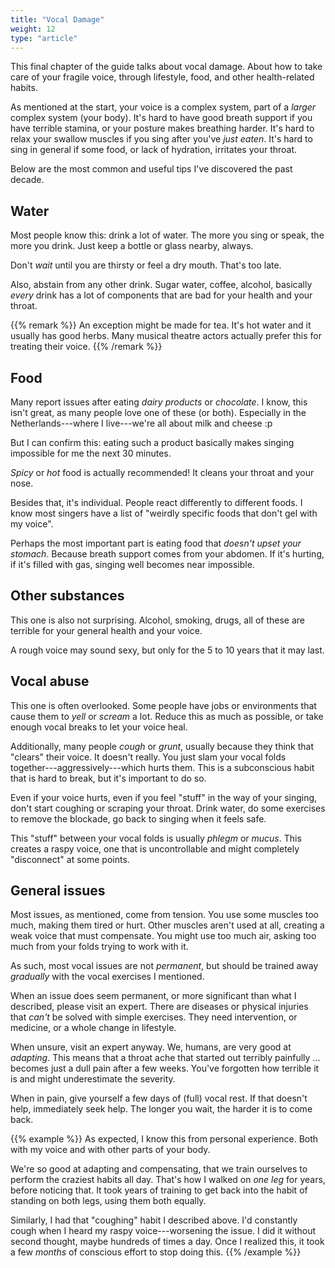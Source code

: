 ```yaml
---
title: "Vocal Damage"
weight: 12
type: "article"
---
```


This final chapter of the guide talks about vocal damage. About how to take care of your fragile voice, through lifestyle, food, and other health-related habits.

As mentioned at the start, your voice is a complex system, part of a _larger_ complex system (your body). It's hard to have good breath support if you have terrible stamina, or your posture makes breathing harder. It's hard to relax your swallow muscles if you sing after you've _just eaten_. It's hard to sing in general if some food, or lack of hydration, irritates your throat.

Below are the most common and useful tips I've discovered the past decade.

## Water

Most people know this: drink a lot of water. The more you sing or speak, the more you drink. Just keep a bottle or glass nearby, always.

Don't _wait_ until you are thirsty or feel a dry mouth. That's too late.

Also, abstain from any other drink. Sugar water, coffee, alcohol, basically _every_ drink has a lot of components that are bad for your health and your throat.

{{% remark %}}
An exception might be made for tea. It's hot water and it usually has good herbs. Many musical theatre actors actually prefer this for treating their voice.
{{% /remark %}}

## Food

Many report issues after eating _dairy products_ or _chocolate_. I know, this isn't great, as many people love one of these (or both). Especially in the Netherlands---where I live---we're all about milk and cheese :p

But I can confirm this: eating such a product basically makes singing impossible for me the next 30 minutes.

_Spicy_ or _hot_ food is actually recommended! It cleans your throat and your nose.

Besides that, it's individual. People react differently to different foods. I know most singers have a list of "weirdly specific foods that don't gel with my voice".

Perhaps the most important part is eating food that _doesn't upset your stomach_. Because breath support comes from your abdomen. If it's hurting, if it's filled with gas, singing well becomes near impossible.

## Other substances

This one is also not surprising. Alcohol, smoking, drugs, all of these are terrible for your general health and your voice.

A rough voice may sound sexy, but only for the 5 to 10 years that it may last.

## Vocal abuse

This one is often overlooked. Some people have jobs or environments that cause them to _yell_ or _scream_ a lot. Reduce this as much as possible, or take enough vocal breaks to let your voice heal.

Additionally, many people _cough_ or _grunt_, usually because they think that "clears" their voice. It doesn't really. You just slam your vocal folds together---aggressively---which hurts them. This is a subconscious habit that is hard to break, but it's important to do so.

Even if your voice hurts, even if you feel "stuff" in the way of your singing, don't start coughing or scraping your throat. Drink water, do some exercises to remove the blockade, go back to singing when it feels safe.

This "stuff" between your vocal folds is usually _phlegm_ or _mucus_. This creates a raspy voice, one that is uncontrollable and might completely "disconnect" at some points.

## General issues

Most issues, as mentioned, come from tension. You use some muscles too much, making them tired or hurt. Other muscles aren't used at all, creating a weak voice that must compensate. You might use too much air, asking too much from your folds trying to work with it.

As such, most vocal issues are not _permanent_, but should be trained away _gradually_ with the vocal exercises I mentioned.

When an issue does seem permanent, or more significant than what I described, please visit an expert. There are diseases or physical injuries that _can't_ be solved with simple exercises. They need intervention, or medicine, or a whole change in lifestyle. 

When unsure, visit an expert anyway. We, humans, are very good at _adapting_. This means that a throat ache that started out terribly painfully ... becomes just a dull pain after a few weeks. You've forgotten how terrible it is and might underestimate the severity.

When in pain, give yourself a few days of (full) vocal rest. If that doesn't help, immediately seek help. The longer you wait, the harder it is to come back.

{{% example %}}
As expected, I know this from personal experience. Both with my voice and with other parts of your body.

We're so good at adapting and compensating, that we train ourselves to perform the craziest habits all day. That's how I walked on _one leg_ for years, before noticing that. It took years of training to get back into the habit of standing on both legs, using them both equally.

Similarly, I had that "coughing" habit I described above. I'd constantly cough when I heard my raspy voice---worsening the issue. I did it without second thought, maybe hundreds of times a day. Once I realized this, it took a few _months_ of conscious effort to stop doing this.
{{% /example %}}